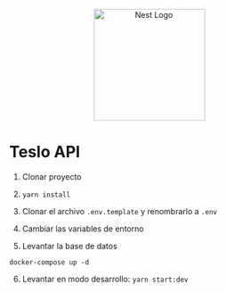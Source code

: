 <p align="center">
  <a href="http://nestjs.com/" target="blank"><img src="https://nestjs.com/img/logo-small.svg" width="200" alt="Nest Logo" /></a>
</p>

# Teslo API

1. Clonar proyecto
2. ```yarn install```
3. Clonar el archivo ```.env.template``` y renombrarlo a ```.env``` 
4. Cambiar las variables de entorno

5. Levantar la base de datos 
```
docker-compose up -d
```


6. Levantar en modo desarrollo: ```yarn start:dev``` 